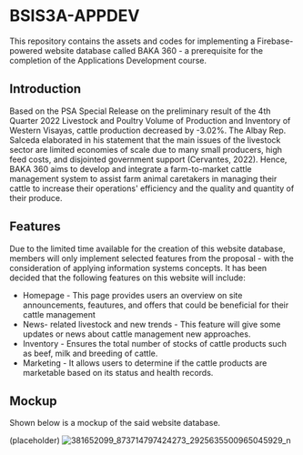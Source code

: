 # BSIS3A-APPDEV
This repository contains the assets and codes for implementing a Firebase-powered website database called BAKA 360 - a prerequisite for the completion of the Applications Development course.

## Introduction
Based on the PSA Special Release on the preliminary result of the 4th Quarter 2022 Livestock and Poultry Volume of Production and Inventory of Western Visayas, cattle production decreased by -3.02%. The Albay Rep. Salceda elaborated in his statement that the main issues of the livestock sector are limited economies of scale due to many small producers, high feed costs, and disjointed government support (Cervantes, 2022). Hence, BAKA 360 aims to develop and integrate a farm-to-market cattle management system to assist farm animal caretakers in managing their cattle to increase their operations' efficiency and the quality and quantity of their produce.

## Features
Due to the limited time available for the creation of this website database, members will only implement selected features from the proposal - with the consideration of applying information systems concepts. It has been decided that the following features on this website will include:

* Homepage - This page provides users an overview on site announcements, feautures, and offers that could be beneficial for their cattle management
* News- related livestock and new trends - This feature will give some updates or news about cattle management new approaches.
* Inventory - Ensures the total number of stocks of cattle products such as beef, milk and breeding of cattle.
* Marketing - It allows users to determine if the cattle products are marketable based on its status and health records.

## Mockup
Shown below is a mockup of the said website database.

(placeholder)
![381652099_873714797424273_2925635500965045929_n](https://github.com/LeiAbllr/BSIS31-APPDEV/assets/91423384/ae4f7c89-8a18-4e92-98de-be1d4c41fbe8)
